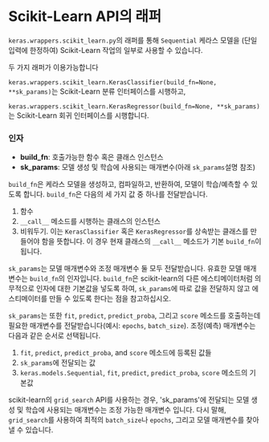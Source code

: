 # Scikit-Learn API의 래퍼

`keras.wrappers.scikit_learn.py`의 래퍼를 통해 `Sequential` 케라스 모델을 (단일 입력에 한정하여) Scikit-Learn 작업의 일부로 사용할 수 있습니다.

두 가지 래퍼가 이용가능합니다

`keras.wrappers.scikit_learn.KerasClassifier(build_fn=None, **sk_params)`는 Scikit-Learn 분류 인터페이스를 시행하고,

`keras.wrappers.scikit_learn.KerasRegressor(build_fn=None, **sk_params)`는 Scikit-Learn 회귀 인터페이스를 시행합니다.

### 인자

- __build_fn__: 호출가능한 함수 혹은 클래스 인스턴스
- __sk_params__: 모델 생성 및 학습에 사용되는 매개변수(아래 `sk_params`설명 참조) 

`build_fn`은 케라스 모델을 생성하고, 컴파일하고, 반환하여, 
모델이 학습/예측할 수 있도록 합니다.
`build_fn`은 다음의 세 가지 값 중 하나를 전달받습니다.

1. 함수
2. `__call__` 메소드를 시행하는 클래스의 인스턴스
3. 비워두기. 이는 `KerasClassifier` 혹은 `KerasRegressor`를 상속받는 클래스를
만들어야 함을 뜻합니다. 이 경우 현재 클래스의 `__call__` 메소드가
기본 `build_fn`이 됩니다.

`sk_params`는 모델 매개변수와 조정 매개변수 둘 모두 전달받습니다.
유효한 모델 매개변수는 `build_fn`의 인자입니다.
`build_fn`은 scikit-learn의 다른 에스티메이터처럼 의무적으로 인자에 대한
기본값을 넣도록 하여, `sk_params`에 따로 값을 전달하지 않고 에스티메이터를 만들 수 있도록 한다는 점을
참고하십시오.

`sk_params`는 또한 `fit`, `predict`, `predict_proba`, 그리고 `score` 메소드를
호출하는데 필요한 매개변수를 전달받습니다(예시: `epochs`, `batch_size`).
조정(예측) 매개변수는 다음과 같은 순서로 선택됩니다.

1. `fit`, `predict`, `predict_proba`, and `score` 메소드에 
등록된 값들
2. `sk_params`에 전달되는 값
3. `keras.models.Sequential`, `fit`, `predict`, `predict_proba`, `score` 메소드의
 기본값

scikit-learn의 `grid_search` API를 사용하는 경우, 'sk_params'에 전달되는 모델 생성 및 학습에 사용되는 매개변수는 
조정 가능한 매개변수 입니다.
다시 말해, `grid_search`를 사용하여
최적의 `batch_size`나 `epochs`, 그리고 모델 매개변수를 찾아낼 수 있습니다.
